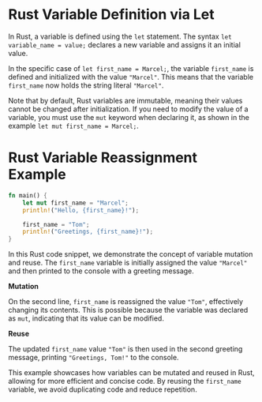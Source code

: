 # Rust Variable Definition via Let
In Rust, a variable is defined using the `let` statement. The syntax `let variable_name = value;` declares a new variable and assigns it an initial value.

In the specific case of `let first_name = Marcel;`, the variable `first_name` is defined and initialized with the value `"Marcel"`. This means that the variable `first_name` now holds the string literal `"Marcel"`.

Note that by default, Rust variables are immutable, meaning their values cannot be changed after initialization. If you need to modify the value of a variable, you must use the `mut` keyword when declaring it, as shown in the example `let mut first_name = Marcel;`.

# Rust Variable Reassignment Example

```rust
fn main() {
    let mut first_name = "Marcel";
    println!("Hello, {first_name}!");

    first_name = "Tom";
    println!("Greetings, {first_name}!");
}
```

In this Rust code snippet, we demonstrate the concept of variable mutation and reuse. The `first_name` variable is initially assigned the value `"Marcel"` and then printed to the console with a greeting message.

**Mutation**

On the second line, `first_name` is reassigned the value `"Tom"`, effectively changing its contents. This is possible because the variable was declared as `mut`, indicating that its value can be modified.

**Reuse**

The updated `first_name` value `"Tom"` is then used in the second greeting message, printing `"Greetings, Tom!"` to the console.

This example showcases how variables can be mutated and reused in Rust, allowing for more efficient and concise code. By reusing the `first_name` variable, we avoid duplicating code and reduce repetition.
